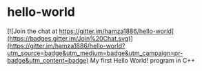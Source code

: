 # hello-world

[![Join the chat at https://gitter.im/hamza1886/hello-world](https://badges.gitter.im/Join%20Chat.svg)](https://gitter.im/hamza1886/hello-world?utm_source=badge&utm_medium=badge&utm_campaign=pr-badge&utm_content=badge)
My first Hello World! program in C++
